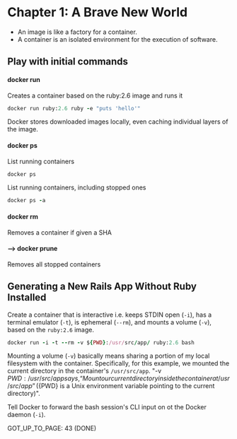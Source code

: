 # Chapter 1: A Brave New World

* An image is like a factory for a container.
* A container is an isolated environment for the execution of software.

## Play with initial commands

#### docker run
Creates a container based on the ruby:2.6 image and runs it
```ruby
docker run ruby:2.6 ruby -e "puts 'hello'"
```
Docker stores downloaded images locally, even caching individual layers of the image.

#### docker ps
List running containers
```ruby
docker ps
```

List running containers, including stopped ones
```ruby
docker ps -a
```
#### docker rm
Removes a container if given a SHA

#### --> docker prune
Removes all stopped containers

## Generating a New Rails App Without Ruby Installed

Create a container that is interactive i.e. keeps STDIN open (`-i`), has a terminal emulator (`-t`), is ephemeral (`--rm`), and mounts a volume (`-v`), based on the `ruby:2.6` image.

```ruby
docker run -i -t --rm -v ${PWD}:/usr/src/app/ ruby:2.6 bash
```

Mounting a volume (`-v`) basically means sharing a portion of my local filesystem with the container. Specifically, for this example, we mounted the current directory in the container's `/usr/src/app`. "-v ${PWD}:/usr/src/app says, “Mount our current directory inside the container at /usr/src/app” (${PWD} is a Unix environment variable pointing to the current directory)".

Tell Docker to forward the bash session's CLI input on ot the Docker daemon (`-i`).

GOT_UP_TO_PAGE: 43 (DONE)
